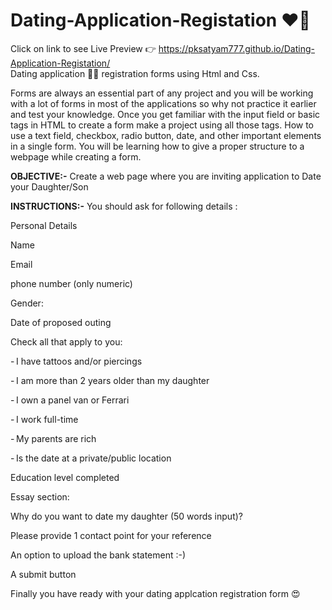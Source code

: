 # Dating-Application-Registation ❤️‍🔥
Click on link to see Live Preview 👉 https://pksatyam777.github.io/Dating-Application-Registation/ </br>
Dating application 👰‍♀️ registration forms using Html and Css.

Forms are always an essential part of any project and you will be working with a lot of forms in most of the applications
so why not practice it earlier and test your knowledge.
Once you get familiar with the input field or basic tags in HTML to create a form make a project
using all those tags. How to use a text field, checkbox, radio button, date, and other important elements in a single form.
You will be learning how to give a proper structure to a webpage while creating a form.  

 

 
<b>OBJECTIVE:-</b>
Create a web page where you are inviting application to Date your Daughter/Son 

 
<b>INSTRUCTIONS:-</b>
You should ask for following details : 

Personal Details 

Name 

Email 

phone number (only numeric) 

Gender: 

Date of proposed outing 

Check all that apply to you: 

- I have tattoos and/or piercings 

- I am more than 2 years older than my daughter 

- I own a panel van or Ferrari 

- I work full-time 

- My parents are rich 

- Is the date at a private/public location 

 

Education level completed  

Essay section: 

Why do you want to date my daughter (50 words input)? 

Please provide 1 contact point for your reference  

An option to upload the bank statement :-)  

A submit button 

Finally you have ready with your dating applcation registration form 😍

